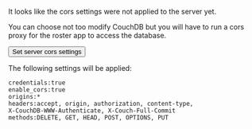 It looks like the cors settings were not applied to the server yet.

You can choose not too modify CouchDB but you will have to run a cors
proxy for the roster app to access the database. 

<button class="btn btn-small btn-primary" ng-click="connect()">Set
server cors settings</button>

The following settings will be applied:

	credentials:true
	enable_cors:true
	origins:*
	headers:accept, origin, authorization, content-type,
	X-CouchDB-WWW-Authenticate, X-Couch-Full-Commit
	methods:DELETE, GET, HEAD, POST, OPTIONS, PUT
